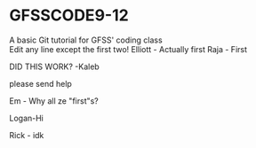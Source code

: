 # GFSSCODE9-12
A basic Git tutorial for GFSS' coding class  
Edit any line except the first two!
Elliott - Actually first
Raja - First






DID THIS WORK? -Kaleb

please send help

Em - Why all ze "first"s?


Logan-Hi

Rick - idk
